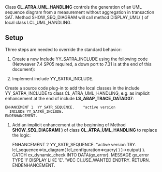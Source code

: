 Class **CL_ATRA_UML_HANDLING** controls the generation of an UML sequence diagram from a measurement without aggregation in transaction SAT. Method SHOW_SEQ_DIAGRAM will call method DISPLAY_UML( ) of local class LCL_UML_HANDLING.

## Setup

Three steps are needed to override the standard behavior:
1. Create a new Include YY_SATRA_INCLUDE using the following code (Netweaver 7.4 SP05 required, a down port to 7.31 is at the end of this document):

1. Implement include YY_SATRA_INCLUDE.

Create a source code plug-in to add the local classes in the include YY_SATRA_INCLUDE to class CL_ATRA_UML_HANDLING, e.g. as implicit enhancement at the end of include **LS_ABAP_TRACE_DATAD07**:

    ENHANCEMENT 1  YY_SATR_SEQUENCE.    "active version
      INCLUDE YY_SATRA_INCLUDE.
    ENDENHANCEMENT.

1. Add an implicit enhancement at the beginning of Method **SHOW_SEQ_DIAGRAM( )** of class **CL_ATRA_UML_HANDLING** to replace the logic:

    ENHANCEMENT 2  YY_SATR_SEQUENCE.    "active version
      TRY.
          lcl_sequence=>to_diagram( lcl_configuration=>query( ) )->output( ).
        CATCH cx_dynamic_check INTO DATA(gx_error).
          MESSAGE gx_error TYPE 'I' DISPLAY LIKE 'E'.  "#EC CI_USE_WANTED
      ENDTRY.
      RETURN.
    ENDENHANCEMENT.
